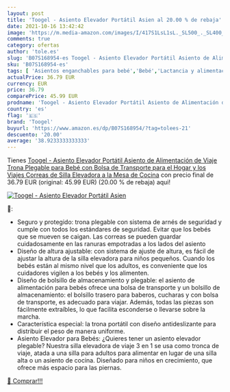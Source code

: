 ```yaml
---
layout: post
title: 'Toogel - Asiento Elevador Portátil Asien al 20.00 % de rebaja'
date: 2021-10-16 13:42:42
image: 'https://m.media-amazon.com/images/I/417S1LsL1sL._SL500_._SL400_.jpg'
comments: true
category: ofertas
author: 'tole.es'
slug: 'B07S168954-es Toogel - Asiento Elevador Portátil Asiento de Alimentación...'
sku: 'B07S168954-es'
tags: [ 'Asientos enganchables para bebé','Bebé','Lactancia y alimentación','Tronas para bebé','Tronas y asientos','bebé','toogel','trona', ]
actualPrice: 36.79 EUR
currency: EUR
price: 36.79
comparePrice: 45.99 EUR
prodname: 'Toogel - Asiento Elevador Portátil Asiento de Alimentación de Viaje  Trona Plegable para Bebé con Bolsa de Transporte para el Hogar y los Viajes  Correas de Silla Elevadora a la Mesa de Cocina'
country: 'es'
flag: '🇪🇸'
brand: 'Toogel'
buyurl: 'https://www.amazon.es/dp/B07S168954/?tag=tolees-21'
descuento: '20.00'
average: '38.9233333333333'
---
```


Tienes [Toogel - Asiento Elevador Portátil Asiento de Alimentación de Viaje  Trona Plegable para Bebé con Bolsa de Transporte para el Hogar y los Viajes  Correas de Silla Elevadora a la Mesa de Cocina](https://www.amazon.es/dp/B07S168954/?tag=tolees-21) con precio final de  36.79 EUR (original: 45.99 EUR) (20.00 %  de rebaja) aqui!

[![Toogel - Asiento Elevador Portátil Asien](https://m.media-amazon.com/images/I/417S1LsL1sL._SL500_._SL400_.jpg)](https://www.amazon.es/dp/B07S168954/?tag=tolees-21)

🔎:

- Seguro y protegido: trona plegable con sistema de arnés de seguridad y cumple con todos los estándares de seguridad. Evitar que los bebés que se mueven se caigan. Las correas se pueden guardar cuidadosamente en las ranuras empotradas a los lados del asiento
- Diseño de altura ajustable: con sistema de ajuste de altura, es fácil de ajustar la altura de la silla elevadora para niños pequeños. Cuando los bebés están al mismo nivel que los adultos, es conveniente que los cuidadores vigilen a los bebés y los alimenten.
- Diseño de bolsillo de almacenamiento y plegable: el asiento de alimentación para bebés ofrece una bolsa de transporte y un bolsillo de almacenamiento: el bolsillo trasero para baberos, cucharas y con bolsa de transporte, es adecuado para viajar. Además, todas las piezas son fácilmente extraíbles, lo que facilita esconderse o llevarse sobre la marcha.
- Característica especial: la trona portátil con diseño antideslizante para distribuir el peso de manera uniforme.
- Asiento Elevador para Bebés: ¿Quieres tener un asiento elevador plegable? Nuestra silla elevadora de viaje 3 en 1 se usa como tronca de viaje, atada a una silla para adultos para alimentar en lugar de una silla alta o un asiento de cocina. Diseñado para niños en crecimiento, que ofrece más espacio para las piernas.

[🛒 Comprar!!!](https://www.amazon.es/dp/B07S168954/?tag=tolees-21)
